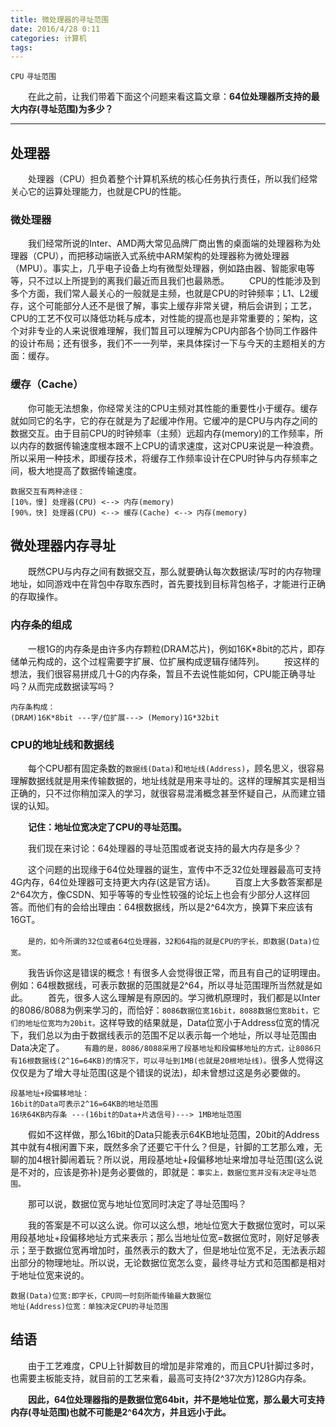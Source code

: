```yaml
---
title: 微处理器的寻址范围
date: 2016/4/28 0:11
categories: 计算机
tags:
---
```


`CPU` `寻址范围`

　　在此之前，让我们带着下面这个问题来看这篇文章：<b>64位处理器所支持的最大内存(寻址范围)为多少？</b><hr />

## 处理器

　　处理器（CPU）担负着整个计算机系统的核心任务执行责任，所以我们经常关心它的运算处理能力，也就是CPU的性能。

### 微处理器

　　我们经常所说的Inter、AMD两大常见品牌厂商出售的桌面端的处理器称为处理器（CPU），而把移动端嵌入式系统中ARM架构的处理器称为微处理器（MPU）。事实上，几乎电子设备上均有微型处理器，例如路由器、智能家电等等，只不过以上所提到的离我们最近而且我们也最熟悉。
　　CPU的性能涉及到多个方面，我们常人最关心的一般就是主频，也就是CPU的时钟频率；L1、L2缓存，这个可能部分人还不是很了解，事实上缓存非常关键，稍后会讲到；工艺，CPU的工艺不仅可以降低功耗与成本，对性能的提高也是非常重要的；架构，这个对非专业的人来说很难理解，我们暂且可以理解为CPU内部各个协同工作器件的设计布局；还有很多，我们不一一列举，来具体探讨一下与今天的主题相关的方面：缓存。

### 缓存（Cache）

　　你可能无法想象，你经常关注的CPU主频对其性能的重要性小于缓存。缓存就如同它的名字，它的存在就是为了起缓冲作用。它缓冲的是CPU与内存之间的数据交互。由于目前CPU的时钟频率（主频）远超内存(memory)的工作频率，所以内存的数据传输速度根本跟不上CPU的请求速度，这对CPU来说是一种浪费。所以采用一种技术，即缓存技术，将缓存工作频率设计在CPU时钟与内存频率之间，极大地提高了数据传输速度。

	数据交互有两种途径：
	[10%，慢] 处理器(CPU) <--> 内存(memory)
	[90%，快] 处理器(CPU) <--> 缓存(Cache) <--> 内存(memory)

## 微处理器内存寻址

　　既然CPU与内存之间有数据交互，那么就要确认每次数据读/写时的内存物理地址，如同游戏中在背包中存取东西时，首先要找到目标背包格子，才能进行正确的存取操作。

### 内存条的组成

　　一根1G的内存条是由许多内存颗粒(DRAM芯片)，例如16K*8bit的芯片，即存储单元构成的，这个过程需要字扩展、位扩展构成逻辑存储阵列。
　　按这样的想法，我们很容易拼成几十G的内存条，暂且不去说性能如何，CPU能正确寻址吗？从而完成数据读写吗？

	内存条构成：
	(DRAM)16K*8bit ---字/位扩展---> (Memory)1G*32bit

### CPU的地址线和数据线

　　每个CPU都有固定条数的`数据线(Data)`和`地址线(Address)`，顾名思义，很容易理解数据线就是用来传输数据的，地址线就是用来寻址的。这样的理解其实是相当正确的，只不过你稍加深入的学习，就很容易混淆概念甚至怀疑自己，从而建立错误的认知。

　　<b>记住：地址位宽决定了CPU的寻址范围。</b>

　　我们现在来讨论：64处理器的寻址范围或者说支持的最大内存是多少？

　　这个问题的出现缘于64位处理器的诞生，宣传中不乏32位处理器最高可支持4G内存，64位处理器可支持更大内存(这是官方话)。
　　百度上大多数答案都是2^64次方，像CSDN、知乎等等的专业性较强的论坛上也会有少部分人这样回答。而他们有的会给出理由：64根数据线，所以是2^64次方，换算下来应该有16GT。

　　`是的，如今所谓的32位或者64位处理器，32和64指的就是CPU的字长，即数据(Data)位宽。`

　　我告诉你这是错误的概念！有很多人会觉得很正常，而且有自己的证明理由。例如：64根数据线，可表示数据的范围就是2^64，所以寻址范围理所当然就是如此。
　　首先，很多人这么理解是有原因的。学习微机原理时，我们都是以Inter的8086/8088为例来学习的，而恰好：`8086数据位宽16bit，8088数据位宽8bit，它们的地址位宽均为20bit。`这样导致的结果就是，Data位宽小于Address位宽的情况下，我们总以为由于数据线表示的范围不足以表示每一个地址，所以寻址范围由Data决定了。
　　``有趣的是，8086/8088采用了段基地址和段偏移地址的方式，让8086只有16根数据线(2^16=64KB)的情况下，可以寻址到1MB(也就是20根地址线)。``很多人觉得这仅仅是为了增大寻址范围(这是个错误的说法)，却未曾想过这是务必要做的。

	段基地址+段偏移地址：
	16bit的Data可表示2^16=64KB的地址范围
	16块64KB内存条 ---(16bit的Data+片选信号)---> 1MB地址范围

　　假如不这样做，那么16bit的Data只能表示64KB地址范围，20bit的Address其中就有4根闲置下来，既然多余了还要它干什么？但是，针脚的工艺那么难，无聊的加4根针脚闹着玩？所以说，用段基地址+段偏移地址来增加寻址范围(这么说是不对的，应该是弥补)是务必要做的，即就是：`事实上，数据位宽并没有决定寻址范围。`

　　那可以说，数据位宽与地址位宽同时决定了寻址范围吗？

　　我的答案是不可以这么说。你可以这么想，地址位宽大于数据位宽时，可以采用段基地址+段偏移地址方式来表示；那么当地址位宽=数据位宽时，刚好足够表示；至于数据位宽再增加时，虽然表示的数大了，但是地址位宽不足，无法表示超出部分的物理地址。所以说，无论数据位宽怎么变，最终寻址方式和范围都是相对于地址位宽来说的。

	数据(Data)位宽:即字长，CPU同一时刻所能传输最大数据位
	地址(Address)位宽：单独决定CPU的寻址范围

## 结语

　　由于工艺难度，CPU上针脚数目的增加是非常难的，而且CPU针脚过多时，也需要主板能支持，就目前的工艺来看，最高可支持(2^37次方)128G内存条。

　　<b>因此，64位处理器指的是数据位宽64bit，并不是地址位宽，那么最大可支持内存(寻址范围)也就不可能是2^64次方，并且远小于此。<b/>